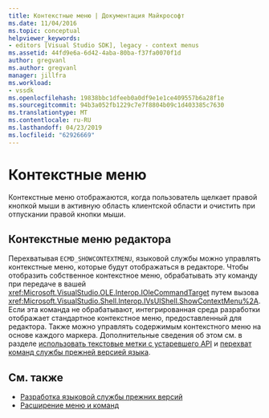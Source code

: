 ```yaml
---
title: Контекстные меню | Документация Майкрософт
ms.date: 11/04/2016
ms.topic: conceptual
helpviewer_keywords:
- editors [Visual Studio SDK], legacy - context menus
ms.assetid: 44fd9e6a-6d42-4aba-80ba-f37fa0070f1d
author: gregvanl
ms.author: gregvanl
manager: jillfra
ms.workload:
- vssdk
ms.openlocfilehash: 19838bbc1dfeeb0a0df9e1e1ce409557b6a28f1e
ms.sourcegitcommit: 94b3a052fb1229c7e7f8804b09c1d403385c7630
ms.translationtype: MT
ms.contentlocale: ru-RU
ms.lasthandoff: 04/23/2019
ms.locfileid: "62926669"
---
```

# <a name="context-menus"></a>Контекстные меню
Контекстные меню отображаются, когда пользователь щелкает правой кнопкой мыши в активную область клиентской области и очистить при отпускании правой кнопки мыши.

## <a name="editor-context-menus"></a>Контекстные меню редактора
 Перехватывая `ECMD_SHOWCONTEXTMENU`, языковой службы можно управлять контекстные меню, которые будут отображаться в редакторе. Чтобы отобразить собственное контекстное меню, обрабатывать эту команду при передаче в вашей <xref:Microsoft.VisualStudio.OLE.Interop.IOleCommandTarget> путем вызова <xref:Microsoft.VisualStudio.Shell.Interop.IVsUIShell.ShowContextMenu%2A>. Если эта команда не обрабатывают, интегрированная среда разработки отображает стандартное контекстное меню, предоставленный для редактора. Также можно управлять содержимым контекстного меню на основе каждого маркера. Дополнительные сведения об этом см. в разделе [использовать текстовые метки с устаревшего API](../extensibility/using-text-markers-with-the-legacy-api.md) и [перехват команд службы прежней версией языка](../extensibility/internals/intercepting-legacy-language-service-commands.md).

## <a name="see-also"></a>См. также
- [Разработка языковой службы прежних версий](../extensibility/internals/developing-a-legacy-language-service.md)
- [Расширение меню и команд](../extensibility/extending-menus-and-commands.md)